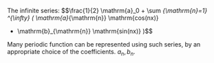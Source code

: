 The infinite series: $$\frac{1}{2} \mathrm{a}_0 +
\sum _{\mathrm{n}=1} ^{\infty} 
( \mathrm{a}_{\mathrm{n}} \mathrm{cos(nx)}
+ \mathrm{b}_{\mathrm{n}} \mathrm{sin(nx)} )$$

Many periodic function can be represented using such series, by an
appropriate choice of the coefficients. $a_{n}, b_{n}.$
